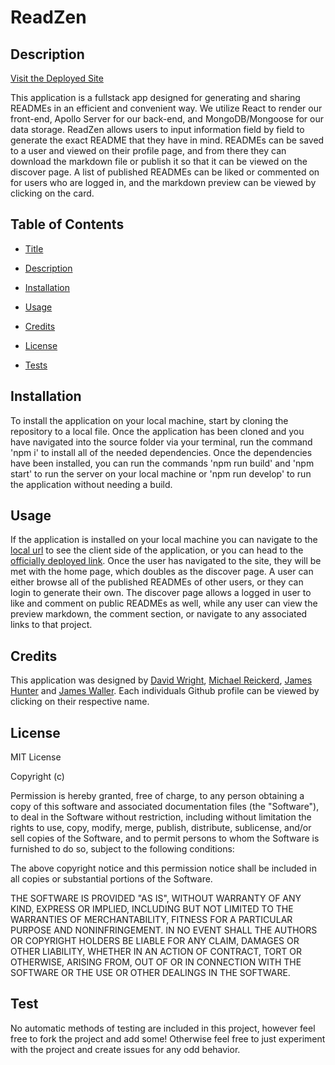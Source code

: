 # ReadZen 

## Description

[Visit the Deployed Site](https://read-zen.onrender.com/generate)

This application is a fullstack app designed for generating and sharing READMEs in an efficient and convenient way. We utilize React to render our front-end, Apollo Server for our back-end, and MongoDB/Mongoose for our data storage. ReadZen allows users to input information field by field to generate the exact README that they have in mind. READMEs can be saved to a user and viewed on their profile page, and from there they can download the markdown file or publish it so that it can be viewed on the discover page. A list of published READMEs can be liked or commented on for users who are logged in, and the markdown preview can be viewed by clicking on the card.

## Table of Contents

- [Title](#title)

- [Description](#description)

- [Installation](#installation)

- [Usage](#usage)

- [Credits](#credits)

- [License](#license)

- [Tests](#tests)

## Installation

 To install the application on your local machine, start by cloning the repository to a local file. Once the application has been cloned and you have navigated into the source folder via your terminal, run the command 'npm i' to install all of the needed dependencies. Once the dependencies have been installed, you can run the commands 'npm run build' and 'npm start' to run the server on your local machine or 'npm run develop' to run the application without needing a build.

## Usage

 If the application is installed on your local machine you can navigate to the [local url](http://localhost:3000/) to see the client side of the application, or you can head to the [officially deployed link](https://read-zen.onrender.com/generate). Once the user has navigated to the site, they will be met with the home page, which doubles as the discover page. A user can either browse all of the published READMEs of other users, or they can login to generate their own. The discover page allows a logged in user to like and comment on public READMEs as well, while any user can view the preview markdown, the comment section, or navigate to any associated links to that project.

## Credits

 This application was designed by [David Wright](https://github.com/d-a-v-i-d-w-r-i-g-h-t), [Michael Reickerd](https://github.com/Migsrkrd), [James Hunter](https://github.com/jamessahunter) and [James Waller](https://github.com/DistantDig). Each individuals Github profile can be viewed by clicking on their respective name.

## License

 MIT License

Copyright (c) 

Permission is hereby granted, free of charge, to any person obtaining a copy
of this software and associated documentation files (the "Software"), to deal
in the Software without restriction, including without limitation the rights
to use, copy, modify, merge, publish, distribute, sublicense, and/or sell
copies of the Software, and to permit persons to whom the Software is
furnished to do so, subject to the following conditions:

The above copyright notice and this permission notice shall be included in all
copies or substantial portions of the Software.

THE SOFTWARE IS PROVIDED "AS IS", WITHOUT WARRANTY OF ANY KIND, EXPRESS OR
IMPLIED, INCLUDING BUT NOT LIMITED TO THE WARRANTIES OF MERCHANTABILITY,
FITNESS FOR A PARTICULAR PURPOSE AND NONINFRINGEMENT. IN NO EVENT SHALL THE
AUTHORS OR COPYRIGHT HOLDERS BE LIABLE FOR ANY CLAIM, DAMAGES OR OTHER
LIABILITY, WHETHER IN AN ACTION OF CONTRACT, TORT OR OTHERWISE, ARISING FROM,
OUT OF OR IN CONNECTION WITH THE SOFTWARE OR THE USE OR OTHER DEALINGS IN THE
SOFTWARE.

## Test

 No automatic methods of testing are included in this project, however feel free to fork the project and add some! Otherwise feel free to just experiment with the project and create issues for any odd behavior.

